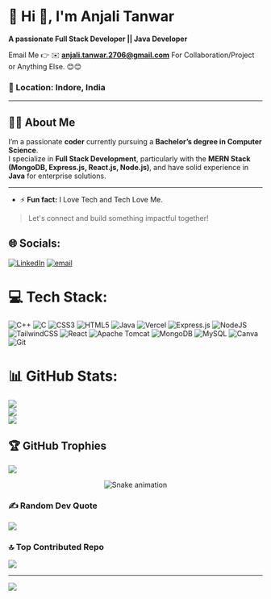 # 💫 Hi 👋, I'm Anjali Tanwar
**A passionate Full Stack Developer || Java Developer**

Email Me 👉 ✉️ **anjali.tanwar.2706@gmail.com** For Collaboration/Project or Anything Else. 😊😊
### 📍 Location: Indore, India  
---

## 👨‍💻 About Me

I’m a passionate **coder** currently pursuing a **Bachelor’s degree in Computer Science**.  
I specialize in **Full Stack Development**, particularly with the **MERN Stack (MongoDB, Express.js, React.js, Node.js)**, and have solid experience in **Java** for enterprise solutions.

---
- ⚡ **Fun fact:** I Love Tech and Tech Love Me.

> Let's connect and build something impactful together!

  
## 🌐 Socials:
[![LinkedIn](https://img.shields.io/badge/LinkedIn-%230077B5.svg?logo=linkedin&logoColor=white)](https://linkedin.com/in/anjalitanwar123) [![email](https://img.shields.io/badge/Email-D14836?logo=gmail&logoColor=white)](mailto:anjali.tanwar.2706@gmail.com)

# 💻 Tech Stack:
![C++](https://img.shields.io/badge/c++-%2300599C.svg?style=for-the-badge&logo=c%2B%2B&logoColor=white) ![C](https://img.shields.io/badge/c-%2300599C.svg?style=for-the-badge&logo=c&logoColor=white) ![CSS3](https://img.shields.io/badge/css3-%231572B6.svg?style=for-the-badge&logo=css3&logoColor=white) ![HTML5](https://img.shields.io/badge/html5-%23E34F26.svg?style=for-the-badge&logo=html5&logoColor=white) ![Java](https://img.shields.io/badge/java-%23ED8B00.svg?style=for-the-badge&logo=openjdk&logoColor=white) ![Vercel](https://img.shields.io/badge/vercel-%23000000.svg?style=for-the-badge&logo=vercel&logoColor=white) ![Express.js](https://img.shields.io/badge/express.js-%23404d59.svg?style=for-the-badge&logo=express&logoColor=%2361DAFB) ![NodeJS](https://img.shields.io/badge/node.js-6DA55F?style=for-the-badge&logo=node.js&logoColor=white) ![TailwindCSS](https://img.shields.io/badge/tailwindcss-%2338B2AC.svg?style=for-the-badge&logo=tailwind-css&logoColor=white) ![React](https://img.shields.io/badge/react-%2320232a.svg?style=for-the-badge&logo=react&logoColor=%2361DAFB) ![Apache Tomcat](https://img.shields.io/badge/apache%20tomcat-%23F8DC75.svg?style=for-the-badge&logo=apache-tomcat&logoColor=black) ![MongoDB](https://img.shields.io/badge/MongoDB-%234ea94b.svg?style=for-the-badge&logo=mongodb&logoColor=white) ![MySQL](https://img.shields.io/badge/mysql-4479A1.svg?style=for-the-badge&logo=mysql&logoColor=white) ![Canva](https://img.shields.io/badge/Canva-%2300C4CC.svg?style=for-the-badge&logo=Canva&logoColor=white) ![Git](https://img.shields.io/badge/git-%23F05033.svg?style=for-the-badge&logo=git&logoColor=white)
# 📊 GitHub Stats:
![](https://github-readme-stats.vercel.app/api?username=anjali7896&theme=dark&hide_border=false&include_all_commits=true&count_private=false)<br/>
![](https://nirzak-streak-stats.vercel.app/?user=anjali7896&theme=dark&hide_border=false)<br/>
![](https://github-readme-stats.vercel.app/api/top-langs/?username=anjali7896&theme=dark&hide_border=false&include_all_commits=true&count_private=false&layout=compact)

## 🏆 GitHub Trophies
![](https://github-profile-trophy.vercel.app/?username=anjali7896&theme=radical&no-frame=false&no-bg=true&margin-w=4)

<div align="center">
  <img src="https://profile-readme-generator.com/assets/snake.svg" alt="Snake animation" />
</div>

### ✍️ Random Dev Quote
![](https://quotes-github-readme.vercel.app/api?type=horizontal&theme=radical)

### 🔝 Top Contributed Repo
![](https://github-contributor-stats.vercel.app/api?username=anjali7896&limit=5&theme=dark&combine_all_yearly_contributions=true)

---
[![](https://visitcount.itsvg.in/api?id=anjali7896&icon=0&color=0)](https://visitcount.itsvg.in)

<!-- Proudly created with GPRM ( https://gprm.itsvg.in ) -->
